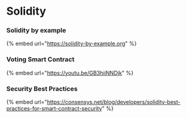 # Solidity

### Solidity by example

{% embed url="https://solidity-by-example.org" %}

### Voting Smart Contract

{% embed url="https://youtu.be/GB3hiiNNDjk" %}

### Security Best Practices

{% embed url="https://consensys.net/blog/developers/solidity-best-practices-for-smart-contract-security" %}



